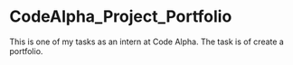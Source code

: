 # CodeAlpha_Project_Portfolio
This is one of my tasks as an intern at Code Alpha. The task is of create a portfolio.
